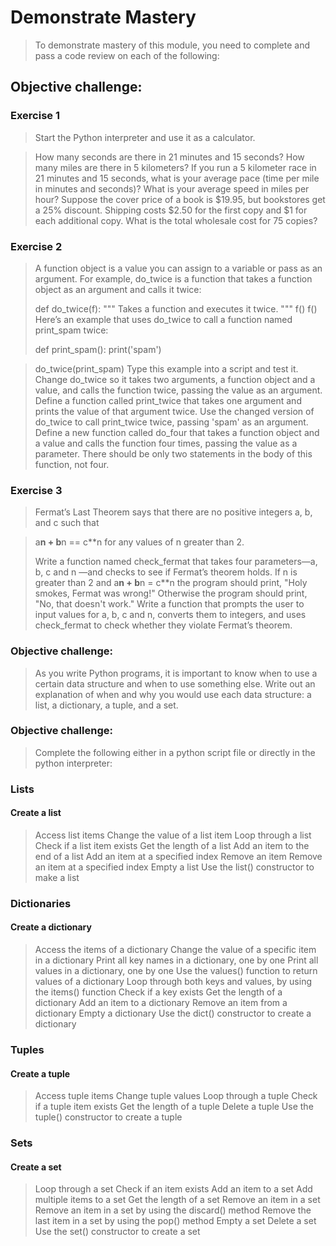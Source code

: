 # Demonstrate Mastery

> To demonstrate mastery of this module, you need to complete and pass a code review on each of the following:

## Objective challenge:

### Exercise 1

> Start the Python interpreter and use it as a calculator.

> How many seconds are there in 21 minutes and 15 seconds?
> How many miles are there in 5 kilometers?
> If you run a 5 kilometer race in 21 minutes and 15 seconds, what is your average pace (time per mile in minutes and seconds)?
> What is your average speed in miles per hour?
> Suppose the cover price of a book is $19.95, but bookstores get a 25% discount. Shipping costs $2.50 for the first copy and \$1 for each additional copy. What is the total wholesale cost for 75 copies?

### Exercise 2

> A function object is a value you can assign to a variable or pass as an argument. For example, do_twice is a function that takes a function object as an argument and calls it twice:
>
> def do_twice(f):
> """
> Takes a function and executes it twice.
> """
> f()
> f()
> Here’s an example that uses do_twice to call a function named print_spam twice:
>
> def print_spam():
> print('spam')

> do_twice(print_spam)
> Type this example into a script and test it.
> Change do_twice so it takes two arguments, a function object and a value, and calls the function twice, passing the value as an argument.
> Define a function called print_twice that takes one argument and prints the value of that argument twice.
> Use the changed version of do_twice to call print_twice twice, passing 'spam' as an argument.
> Define a new function called do_four that takes a function object and a value and calls the function four times, passing the value as a parameter. There should be only two statements in the body of this function, not four.

### Exercise 3

> Fermat’s Last Theorem says that there are no positive integers a, b, and c such that

> a**n + b**n == c\*\*n
> for any values of n greater than 2.
>
> Write a function named check_fermat that takes four parameters—a, b, c and n —and checks to see if Fermat’s theorem holds. If n is greater than 2 and a**n + b**n = c\*\*n the program should print, "Holy smokes, Fermat was wrong!" Otherwise the program should print, "No, that doesn't work."
> Write a function that prompts the user to input values for a, b, c and n, converts them to integers, and uses check_fermat to check whether they violate Fermat’s theorem.

### Objective challenge:

> As you write Python programs, it is important to know when to use a certain data structure and when to use something else. Write out an explanation of when and why you would use each data structure: a list, a dictionary, a tuple, and a set.

### Objective challenge:

> Complete the following either in a python script file or directly in the python interpreter:

### Lists

#### Create a list

> Access list items
> Change the value of a list item
> Loop through a list
> Check if a list item exists
> Get the length of a list
> Add an item to the end of a list
> Add an item at a specified index
> Remove an item
> Remove an item at a specified index
> Empty a list
> Use the list() constructor to make a list

### Dictionaries

#### Create a dictionary

> Access the items of a dictionary
> Change the value of a specific item in a dictionary
> Print all key names in a dictionary, one by one
> Print all values in a dictionary, one by one
> Use the values() function to return values of a dictionary
> Loop through both keys and values, by using the items() function
> Check if a key exists
> Get the length of a dictionary
> Add an item to a dictionary
> Remove an item from a dictionary
> Empty a dictionary
> Use the dict() constructor to create a dictionary

### Tuples

#### Create a tuple

> Access tuple items
> Change tuple values
> Loop through a tuple
> Check if a tuple item exists
> Get the length of a tuple
> Delete a tuple
> Use the tuple() constructor to create a tuple

### Sets

#### Create a set

> Loop through a set
> Check if an item exists
> Add an item to a set
> Add multiple items to a set
> Get the length of a set
> Remove an item in a set
> Remove an item in a set by using the discard() method
> Remove the last item in a set by using the pop() method
> Empty a set
> Delete a set
> Use the set() constructor to create a set
